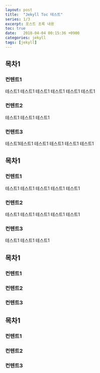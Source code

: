 ```yaml
---
layout: post
title:  "Jekyll Toc 테스트"
series: 1/3
excerpt: 포스트 초록 내용
toc: true
date:   2018-04-04 00:15:36 +0900
categories: jekyll
tags: [jekyll]
---
```

## 목차1
### 컨텐트1
테스트1
테스트1
테스트1
테스트1
테스트1
테스트1
### 컨텐트2
테스트1
테스트1
테스트1
### 컨텐트3
테스트1테스트1
테스트1
테스트1
테스트1
테스트1
## 목차1
### 컨텐트1
테스트1
테스트1
테스트1
테스트1
테스트1
### 컨텐트2
테스트1
테스트1
테스트1
테스트1
테스트1
### 컨텐트3
테스트1
테스트1
테스트1

## 목차1
### 컨텐트1
### 컨텐트2
### 컨텐트3
## 목차1
### 컨텐트1
### 컨텐트2
### 컨텐트3
